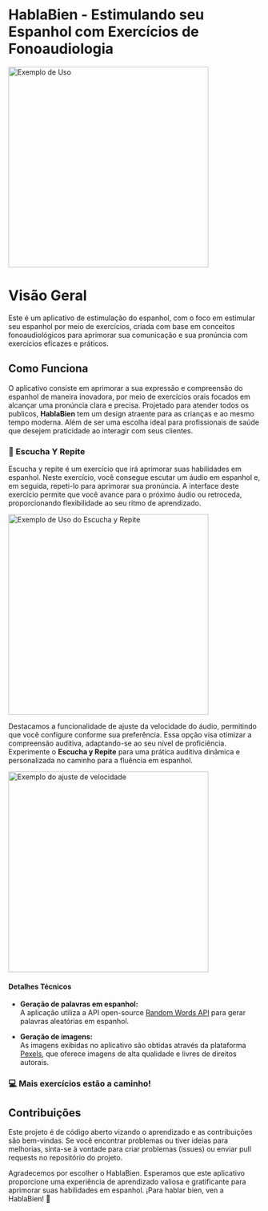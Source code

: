 # HablaBien - Estimulando seu Espanhol com Exercícios de Fonoaudiologia

<img src="./assets/images/captura1.png" alt="Exemplo de Uso" width="400"/>

# Visão Geral

Este é um aplicativo de estimulação do espanhol, com o foco em estimular seu espanhol por meio de exercícios, criada com base em conceitos fonoaudiológicos para aprimorar sua comunicação e sua pronúncia com exercícios eficazes e práticos.

## Como Funciona

O aplicativo consiste em aprimorar a sua expressão e compreensão do espanhol de maneira inovadora, por meio de exercícios orais focados em alcançar uma pronúncia clara e precisa. Projetado para atender todos os publicos, **HablaBien** tem um design atraente para as crianças e ao mesmo tempo moderna. Além de ser uma escolha ideal para profissionais de saúde que desejem praticidade ao interagir com seus clientes.

### 🙇 Escucha Y Repite

Escucha y repite é um exercício que irá aprimorar suas habilidades em espanhol. Neste exercício, você consegue escutar um áudio em espanhol e, em seguida, repeti-lo para aprimorar sua pronúncia. A interface deste exercício permite que você avance para o próximo áudio ou retroceda, proporcionando flexibilidade ao seu ritmo de aprendizado.

<img src="./assets/images/captura2.png" alt="Exemplo de Uso do Escucha y Repite" width="400"/>

Destacamos a funcionalidade de ajuste da velocidade do áudio, permitindo que você configure conforme sua preferência. Essa opção visa otimizar a compreensão auditiva, adaptando-se ao seu nível de proficiência. Experimente o **Escucha y Repite** para uma prática auditiva dinâmica e personalizada no caminho para a fluência em espanhol.

<img src="./assets/images/captura3.png" alt="Exemplo do ajuste de velocidade" width="400"/>

#### Detalhes Técnicos

- **Geração de palavras em espanhol:**  
  A aplicação utiliza a API open-source [Random Words API](https://github.com/mcnaveen/Random-Words-API) para gerar palavras aleatórias em espanhol.

- **Geração de imagens:**  
  As imagens exibidas no aplicativo são obtidas através da plataforma [Pexels](https://www.pexels.com), que oferece imagens de alta qualidade e livres de direitos autorais.

### 💻 Mais exercícios estão a caminho!

## Contribuições

Este projeto é de código aberto vizando o aprendizado e as contribuições são bem-vindas. Se você encontrar problemas ou tiver ideias para melhorias, sinta-se à vontade para criar problemas (issues) ou enviar pull requests no repositório do projeto.

Agradecemos por escolher o HablaBien. Esperamos que este aplicativo proporcione uma experiência de aprendizado valiosa e gratificante para aprimorar suas habilidades em espanhol. ¡Para hablar bien, ven a HablaBien! 🌟
